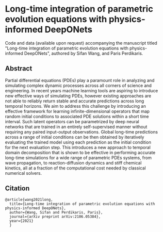 # Long-time integration of parametric evolution equations with physics-informed DeepONets

Code and data (available upon request) accompanying the manuscript titled "Long-time integration of parametric evolution equations with physics-informed DeepONets", authored by Sifan Wang, and Paris Perdikaris.

## Abstract

Partial differential equations (PDEs) play a paramount role in analyzing and simulating complex dynamic processes across all corners of science and engineering. In recent years machine learning tools are aspiring to introduce new effective ways of simulating PDEs, however existing approaches are not able to reliably return stable and accurate predictions across long temporal horizons. We aim to address this challenge by introducing an effective framework for learning  infinite-dimensional operators that map random initial conditions to associated PDE solutions within a short time interval. Such latent operators can be parametrized by deep neural networks that are trained in an entirely self-supervised manner without requiring any paired input-output observations. Global long-time predictions across a range of initial conditions can be then obtained by iteratively evaluating the trained model using each prediction as the initial condition for the next evaluation step. This introduces a new approach to temporal domain decomposition that is shown to be effective in performing accurate long-time simulations for a wide range of parametric PDEs systems, from wave propagation, to reaction-diffusion dynamics and stiff chemical kinetics, all at a fraction of the computational cost needed by classical numerical solvers. 

## Citation
    @article{wang2021long,
      title={Long-time integration of parametric evolution equations with physics-informed DeepONets},
      author={Wang, Sifan and Perdikaris, Paris},
      journal={arXiv preprint arXiv:2106.05384},
      year={2021}
      }
